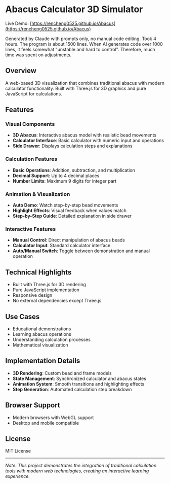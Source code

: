 # Abacus Calculator 3D Simulator

Live Demo: [https://rencheng0525.github.io/Abacus](https://rencheng0525.github.io/Abacus)

Generated by Claude with prompts only, no manual code editing. Took 4 hours.
The program is about 1500 lines. When AI generates code over 1000 lines, it feels somewhat "unstable and hard to control". Therefore, much time was spent on adjustments.

## Overview
A web-based 3D visualization that combines traditional abacus with modern calculator functionality. Built with Three.js for 3D graphics and pure JavaScript for calculations.

## Features

### Visual Components
- **3D Abacus**: Interactive abacus model with realistic bead movements
- **Calculator Interface**: Basic calculator with numeric input and operations
- **Side Drawer**: Displays calculation steps and explanations

### Calculation Features
- **Basic Operations**: Addition, subtraction, and multiplication
- **Decimal Support**: Up to 4 decimal places
- **Number Limits**: Maximum 9 digits for integer part

### Animation & Visualization
- **Auto Demo**: Watch step-by-step bead movements
- **Highlight Effects**: Visual feedback when values match
- **Step-by-Step Guide**: Detailed explanation in side drawer

### Interactive Features
- **Manual Control**: Direct manipulation of abacus beads
- **Calculator Input**: Standard calculator interface
- **Auto/Manual Switch**: Toggle between demonstration and manual operation

## Technical Highlights
- Built with Three.js for 3D rendering
- Pure JavaScript implementation
- Responsive design
- No external dependencies except Three.js

## Use Cases
- Educational demonstrations
- Learning abacus operations
- Understanding calculation processes
- Mathematical visualization

## Implementation Details
- **3D Rendering**: Custom bead and frame models
- **State Management**: Synchronized calculator and abacus states
- **Animation System**: Smooth transitions and highlighting effects
- **Step Generation**: Automated calculation step breakdown

## Browser Support
- Modern browsers with WebGL support
- Desktop and mobile compatible

## License
MIT License

---

*Note: This project demonstrates the integration of traditional calculation tools with modern web technologies, creating an interactive learning experience.*

